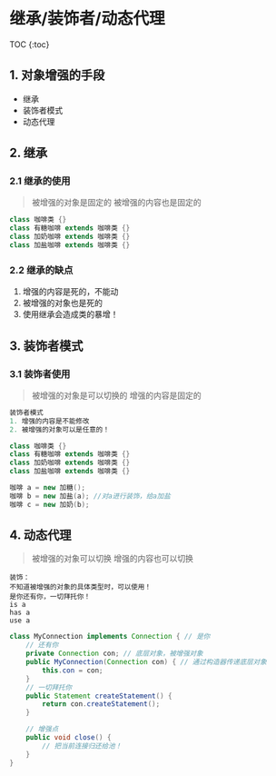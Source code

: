 # 继承/装饰者/动态代理

  TOC
{:toc}

## 1. 对象增强的手段
 * 继承
 * 装饰者模式
 * 动态代理
## 2. 继承

### 2.1 继承的使用
  > 被增强的对象是固定的
  > 被增强的内容也是固定的
```java
class 咖啡类 {}
class 有糖咖啡 extends 咖啡类 {}
class 加奶咖啡 extends 咖啡类 {}
class 加盐咖啡 extends 咖啡类 {}
```

### 2.2 继承的缺点

1. 增强的内容是死的，不能动
2. 被增强的对象也是死的
3. 使用继承会造成类的暴增！

## 3. 装饰者模式

### 3.1 装饰者使用

  > 被增强的对象是可以切换的
  > 增强的内容是固定的

```java
装饰者模式
1. 增强的内容是不能修改
2. 被增强的对象可以是任意的！

class 咖啡类 {}
class 有糖咖啡 extends 咖啡类 {}
class 加奶咖啡 extends 咖啡类 {}
class 加盐咖啡 extends 咖啡类 {}

咖啡 a = new 加糖();
咖啡 b = new 加盐(a); //对a进行装饰，给a加盐
咖啡 c = new 加奶(b);
```

## 4. 动态代理

  > 被增强的对象可以切换
  > 增强的内容也可以切换

```
装饰：
不知道被增强的对象的具体类型时，可以使用！
是你还有你，一切拜托你！
is a
has a
use a
```

```java
class MyConnection implements Connection { // 是你
	// 还有你
	private Connection con; // 底层对象，被增强对象
	public MyConnection(Connection con) { // 通过构造器传递底层对象
		this.con = con;
	}
	// 一切拜托你
	public Statement createStatement() {
		return con.createStatement();
	}

	// 增强点
	public void close() {
		// 把当前连接归还给池！
	}
}
```
